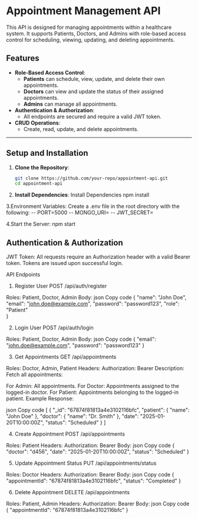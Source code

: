 # Appointment Management API

This API is designed for managing appointments within a healthcare system. It supports Patients, Doctors, and Admins with role-based access control for scheduling, viewing, updating, and deleting appointments.

## Features
- **Role-Based Access Control**:
  - **Patients** can schedule, view, update, and delete their own appointments.
  - **Doctors** can view and update the status of their assigned appointments.
  - **Admins** can manage all appointments.
- **Authentication & Authorization**:
  - All endpoints are secured and require a valid JWT token.
- **CRUD Operations**:
  - Create, read, update, and delete appointments.

---

## Setup and Installation

1. **Clone the Repository**:
   ```bash
   git clone https://github.com/your-repo/appointment-api.git
   cd appointment-api

2. **Install Dependencies**:
    Install Dependencies
     npm install

3.Environment Variables: Create a .env file in the root directory with the following:
    -- PORT=5000
    -- MONGO_URI=<your-mongodb-uri>
    -- JWT_SECRET=<your-secret-key>

4.Start the Server:
    npm start

## Authentication & Authorization
JWT Token:
All requests require an Authorization header with a valid Bearer <token> token.
Tokens are issued upon successful login.

API Endpoints
1. Register User
POST /api/auth/register

Roles: Patient, Doctor, Admin
Body:
json
Copy code
{
  "name": "John Doe",
  "email": "john.doe@example.com",
  "password": "password123",
  "role": "Patient"  
}

2. Login User
POST /api/auth/login

Roles: Patient, Doctor, Admin
Body:
json
Copy code
{
  "email": "john.doe@example.com",
  "password": "password123"
}

3. Get Appointments
GET /api/appointments

Roles: Doctor, Admin, Patient
Headers:
Authorization: Bearer <token>
Description:
Fetch all appointments:

For Admin: All appointments.
For Doctor: Appointments assigned to the logged-in doctor.
For Patient: Appointments belonging to the logged-in patient.
Example Response:

json
Copy code
[
  {
    "_id": "67874f81813a4e3102116bfc",
    "patient": { "name": "John Doe" },
    "doctor": { "name": "Dr. Smith" },
    "date": "2025-01-20T10:00:00Z",
    "status": "Scheduled"
  }
]

4. Create Appointment
POST /api/appointments

Roles: Patient
Headers:
Authorization: Bearer <token>
Body:
json
Copy code
{
  "doctor": "d456",
  "date": "2025-01-20T10:00:00Z",
  "status": "Scheduled"
}

5. Update Appointment Status
PUT /api/appointments/status

Roles: Doctor
Headers:
Authorization: Bearer <token>
Body:
json
Copy code
{
  "appointmentId": "67874f81813a4e3102116bfc",
  "status": "Completed"
}

6. Delete Appointment
DELETE /api/appointments

Roles: Patient, Admin
Headers:
Authorization: Bearer <token>
Body:
json
Copy code
{
  "appointmentId": "67874f81813a4e3102116bfc"
}
